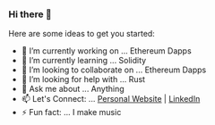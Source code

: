 ### Hi there 👋



Here are some ideas to get you started:

- 🔭 I’m currently working on ... Ethereum Dapps
- 🌱 I’m currently learning ... Solidity
- 👯 I’m looking to collaborate on ... Ethereum Dapps
- 🤔 I’m looking for help with ... Rust
- 💬 Ask me about ... Anything
- 📫 Let's Connect: ... [Personal Website](https://www.joeyalvarado.dev/) | [LinkedIn](https://www.linkedin.com/in/joeyalvarado/)
- ⚡ Fun fact: ... I make music
